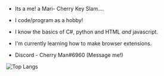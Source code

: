 - Its a me! a Mari- Cherry Key Slam....

- I code/program as a hobby!

- I know  the basics of C#, python and HTML *and* javascript.

- I'm currently learning how to make browser extensions.

- Discord - Cherry Man#6960 (Message me!)

![Top Langs](https://github-readme-stats.vercel.app/api/top-langs/?username=cherrykeyslam)
